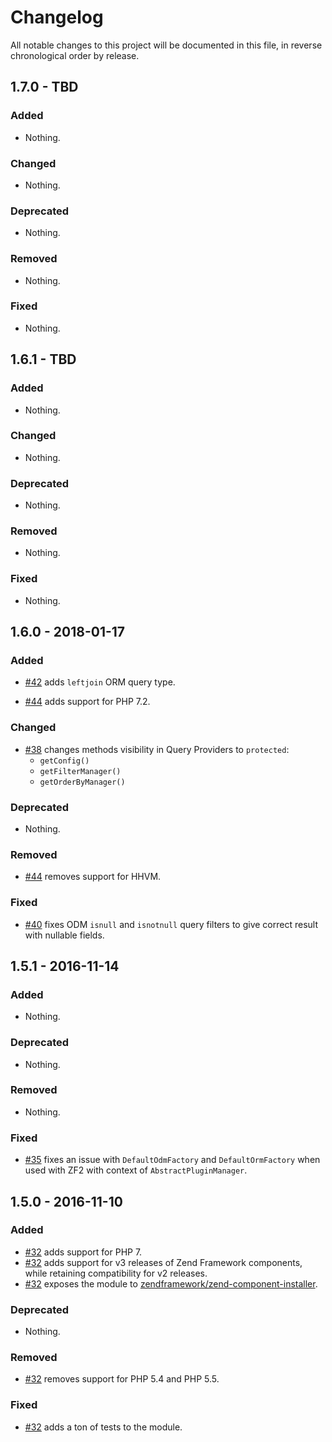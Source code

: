 # Changelog

All notable changes to this project will be documented in this file, in reverse chronological order by release.

## 1.7.0 - TBD

### Added

- Nothing.

### Changed

- Nothing.

### Deprecated

- Nothing.

### Removed

- Nothing.

### Fixed

- Nothing.

## 1.6.1 - TBD

### Added

- Nothing.

### Changed

- Nothing.

### Deprecated

- Nothing.

### Removed

- Nothing.

### Fixed

- Nothing.

## 1.6.0 - 2018-01-17

### Added

- [#42](https://github.com/zfcampus/zf-doctrine-querybuilder/pull/42) adds
  `leftjoin` ORM query type.

- [#44](https://github.com/zfcampus/zf-doctrine-querybuilder/pull/44) adds
  support for PHP 7.2.

### Changed

- [#38](https://github.com/zfcampus/zf-doctrine-querybuilder/pull/38) changes
  methods visibility in Query Providers to `protected`:
    - `getConfig()`
    - `getFilterManager()`
    - `getOrderByManager()`

### Deprecated

- Nothing.

### Removed

- [#44](https://github.com/zfcampus/zf-doctrine-querybuilder/pull/44) removes
  support for HHVM.

### Fixed

- [#40](https://github.com/zfcampus/zf-doctrine-querybuilder/pull/40) fixes
  ODM `isnull` and `isnotnull` query filters to give correct result with
  nullable fields.

## 1.5.1 - 2016-11-14

### Added

- Nothing.

### Deprecated

- Nothing.

### Removed

- Nothing.

### Fixed

- [#35](https://github.com/zfcampus/zf-doctrine-querybuilder/pull/35) fixes
  an issue with `DefaultOdmFactory` and `DefaultOrmFactory` when used with
  ZF2 with context of `AbstractPluginManager`.

## 1.5.0 - 2016-11-10

### Added

- [#32](https://github.com/zfcampus/zf-doctrine-querybuilder/pull/32) adds
  support for PHP 7.
- [#32](https://github.com/zfcampus/zf-doctrine-querybuilder/pull/32) adds
  support for v3 releases of Zend Framework components, while retaining
  compatibility for v2 releases.
- [#32](https://github.com/zfcampus/zf-doctrine-querybuilder/pull/32) exposes
  the module to [zendframework/zend-component-installer](https://github.com/zendframework/zend-component-installer).

### Deprecated

- Nothing.

### Removed

- [#32](https://github.com/zfcampus/zf-doctrine-querybuilder/pull/32) removes
  support for PHP 5.4 and PHP 5.5.

### Fixed

- [#32](https://github.com/zfcampus/zf-doctrine-querybuilder/pull/32) adds a
  ton of tests to the module.

